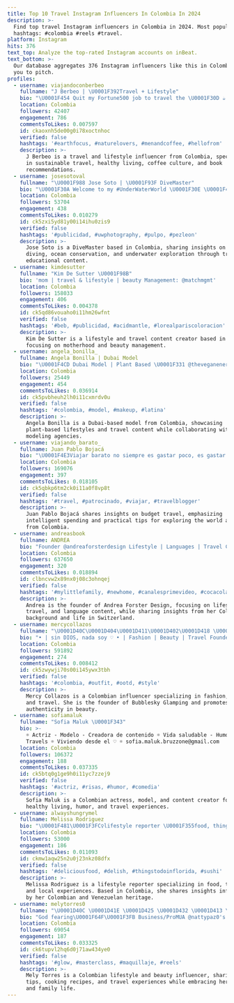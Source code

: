 ```yaml
---
title: Top 10 Travel Instagram Influencers In Colombia In 2024
description: >-
  Find top travel Instagram influencers in Colombia in 2024. Most popular
  hashtags: #colombia #reels #travel.
platform: Instagram
hits: 376
text_top: Analyze the top-rated Instagram accounts on inBeat.
text_bottom: >-
  Our database aggregates 376 Instagram influencers like this in Colombia for
  you to pitch.
profiles:
  - username: viajandoconberbeo
    fullname: "J Berbeo | \U0001F392Travel + Lifestyle"
    bio: "\U0001F454 Quit my Fortune500 job to travel the \U0001F30D ☕ \U0001F4D6 \U0001F331Coffee, books and eco addict ♻️ \U0001F4AA\U0001F3FCSustainable travel & healthy lifestyle \U0001F463 Trying to make an impact"
    location: Colombia
    followers: 42407
    engagement: 786
    commentsToLikes: 0.007597
    id: ckaoxnh5de00g0i78xoctnhoc
    verified: false
    hashtags: '#earthfocus, #naturelovers, #menandcoffee, #hellofrom'
    description: >-
      J Berbeo is a travel and lifestyle influencer from Colombia, specializing
      in sustainable travel, healthy living, coffee culture, and book
      recommendations.
  - username: josesotoval
    fullname: "\U0001F988 Jose Soto | \U0001F93F DiveMaster"
    bio: "\U0001F30A Welcome to my #UnderWaterWorld \U0001F30E \U0001F40B Ocean Passionate | #ScubaDiver \U0001FAB8 \U0001F420 @DivingLife.co \U0001F449\U0001F3FB Dive, travel & learn with us \U0001F991"
    location: Colombia
    followers: 53704
    engagement: 438
    commentsToLikes: 0.010279
    id: ck5zxi5yd81y00i14ihu0zis9
    verified: false
    hashtags: '#publicidad, #uwphotography, #pulpo, #pezleon'
    description: >-
      Jose Soto is a DiveMaster based in Colombia, sharing insights on scuba
      diving, ocean conservation, and underwater exploration through travel and
      educational content.
  - username: kimdesutter
    fullname: "Kim De Sutter \U0001F98B"
    bio: 'mom | travel & lifestyle | beauty Management: @matchmgmt'
    location: Colombia
    followers: 158033
    engagement: 406
    commentsToLikes: 0.004378
    id: ck5qd86vouaho0i11hm26wfnt
    verified: false
    hashtags: '#beb, #publicidad, #acidmantle, #lorealpariscoloracion'
    description: >-
      Kim De Sutter is a lifestyle and travel content creator based in Colombia,
      focusing on motherhood and beauty management. 
  - username: angela_bonilla_
    fullname: Angela Bonilla | Dubai Model
    bio: "\U0001F4CD Dubai Model | Plant Based \U0001F331 @theveganenergy | Traveler From Colombia \U0001F1E8\U0001F1F4 @talentmodelmgmt \U0001F1E6\U0001F1EA @bareface_model_agency"
    location: Colombia
    followers: 25449
    engagement: 454
    commentsToLikes: 0.036914
    id: ck5pvbheuh2lh0i11cxmrdv0u
    verified: false
    hashtags: '#colombia, #model, #makeup, #latina'
    description: >-
      Angela Bonilla is a Dubai-based model from Colombia, showcasing
      plant-based lifestyles and travel content while collaborating with various
      modeling agencies.
  - username: viajando_barato_
    fullname: Juan Pablo Bojacá
    bio: "\U0001F4E3Viajar barato no siempre es gastar poco, es gastar inteligentemente!\U0001F4E3 He Viajado x el \U0001F30E hasta con <$300/mes! Quiero INSPIRARTE A #Viajar #travel"
    location: Colombia
    followers: 169076
    engagement: 397
    commentsToLikes: 0.018105
    id: ck5qbkp6tm2ck0i11a0f8vp8t
    verified: false
    hashtags: '#travel, #patrocinado, #viajar, #travelblogger'
    description: >-
      Juan Pablo Bojacá shares insights on budget travel, emphasizing
      intelligent spending and practical tips for exploring the world affordably
      from Colombia.
  - username: andreasbook
    fullname: ANDREA
    bio: "Founder @andreaforsterdesign Lifestyle | Languages | Travel Colombiana\U0001F406 Living in Switzerland\U0001F1E8\U0001F1ED Life through my eyes\U0001F90D"
    location: Colombia
    followers: 637650
    engagement: 320
    commentsToLikes: 0.018894
    id: clbncvw2x89nx0j08c3ohnqej
    verified: false
    hashtags: '#mylittlefamily, #newhome, #canalesprimevideo, #cocacolaswitzerland'
    description: >-
      Andrea is the founder of Andrea Forster Design, focusing on lifestyle,
      travel, and language content, while sharing insights from her Colombian
      background and life in Switzerland.
  - username: mercycollazos
    fullname: "\U0001D40C\U0001D404\U0001D411\U0001D402\U0001D418 \U0001D402\U0001D40E\U0001D40B\U0001D40B\U0001D400\U0001D419\U0001D40E\U0001D412"
    bio: "• | sin DIOS, nada soy ♡ • | Fashion | Beauty | Travel Founder @bubblesky_glamping \U0001F3F9@mercycollazos.beauty \U0001F587 Belleza sin corazón, es simple decoración"
    location: Colombia
    followers: 591892
    engagement: 274
    commentsToLikes: 0.008412
    id: ck5zwywji70s00i145ywx3tbh
    verified: false
    hashtags: '#colombia, #outfit, #ootd, #style'
    description: >-
      Mercy Collazos is a Colombian influencer specializing in fashion, beauty,
      and travel. She is the founder of Bubblesky Glamping and promotes
      authenticity in beauty.
  - username: sofiamaluk
    fullname: "Sofia Maluk \U0001F343"
    bio: >-
      ☼ Actriz - Modelo - Creadora de contenido ☼ Vida saludable - Humor -
      Travels ☼ Viviendo desde el ♡ ☼ sofia.maluk.bruzzone@gmail.com
    location: Colombia
    followers: 106372
    engagement: 188
    commentsToLikes: 0.037335
    id: ck5btq0g1ge9h0i11yc7zzej9
    verified: false
    hashtags: '#actriz, #risas, #humor, #comedia'
    description: >-
      Sofia Maluk is a Colombian actress, model, and content creator focusing on
      healthy living, humor, and travel experiences.
  - username: alwayshungrymel
    fullname: Melissa Rodriguez
    bio: "\U0001F481\U0001F3FC‍♀️lifestyle reporter \U0001F355food, things to do & travel \U0001F4CDfrom #miami with colombian & venezuelan roots"
    location: Colombia
    followers: 53000
    engagement: 186
    commentsToLikes: 0.011093
    id: ckmw1aqw25n2u0j23nkz08dfx
    verified: false
    hashtags: '#deliciousfood, #delish, #thingstodoinflorida, #sushi'
    description: >-
      Melissa Rodriguez is a lifestyle reporter specializing in food, travel,
      and local experiences. Based in Colombia, she shares insights influenced
      by her Colombian and Venezuelan heritage.
  - username: melytorres0
    fullname: "\U0001D40C \U0001D41E \U0001D425 \U0001D432 \U0001D413 \U0001D428 \U0001D42B \U0001D42B \U0001D41E \U0001D42C"
    bio: "God fearing\U0001F64F\U0001F3FB Business/ProMUA @nattypaz0's Wife\U0001F48D \U0001F499\U0001F476\U0001F3FB\U0001F476\U0001F3FBMommy Siguiendo el proposito de Dios✨ LifeStyle/Makeup&BeautyTips/Cooking/Travel Hondureña \U0001F1ED\U0001F1F3"
    location: Colombia
    followers: 69054
    engagement: 187
    commentsToLikes: 0.033325
    id: ck6tupvl2hq6d0j71aw434ye0
    verified: false
    hashtags: '#glow, #masterclass, #maquillaje, #reels'
    description: >-
      Mely Torres is a Colombian lifestyle and beauty influencer, sharing makeup
      tips, cooking recipes, and travel experiences while embracing her faith
      and family life.
---
```


